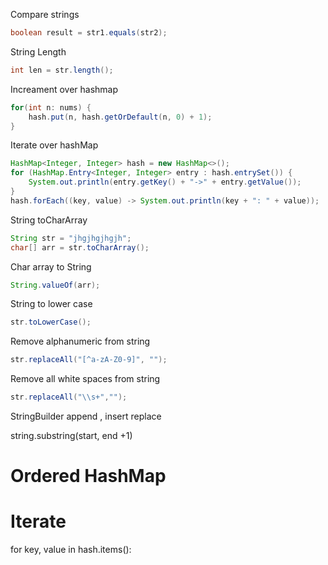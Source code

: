 
Compare strings
```java
boolean result = str1.equals(str2);
```

String Length
```java
int len = str.length();
```


Increament over hashmap
```java
for(int n: nums) {
    hash.put(n, hash.getOrDefault(n, 0) + 1);
}
```

Iterate over hashMap
```java
HashMap<Integer, Integer> hash = new HashMap<>();
for (HashMap.Entry<Integer, Integer> entry : hash.entrySet()) {
    System.out.println(entry.getKey() + "->" + entry.getValue());
}
hash.forEach((key, value) -> System.out.println(key + ": " + value));
```

String toCharArray
```java
String str = "jhgjhgjhgjh";
char[] arr = str.toCharArray();
```

Char array to String
```java
String.valueOf(arr);
```

String to lower case
```java
str.toLowerCase();
```

Remove alphanumeric from string
```java
str.replaceAll("[^a-zA-Z0-9]", "");
```

Remove all white spaces from string
```java
str.replaceAll("\\s+","");
```


StringBuilder append , insert replace

string.substring(start, end +1)



# Ordered HashMap

# Iterate
for key, value in hash.items():